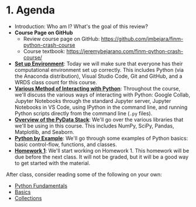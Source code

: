 # 1. Agenda

- Introduction: Who am I? What's the goal of this review?
- **Course Page on GitHub**
    - Review course page on GitHub: https://github.com/jmbejara/finm-python-crash-course
    - Course textbook: https://jeremybejarano.com/finm-python-crash-course/
- [**Set up Environment**](./01_setting_up_environment.md): Today we will make sure that everyone has their computational environment set
up correctly. This includes Python (via the Anaconda distribution), Visual
Studio Code, Git and GitHub, and a WRDS class count for this course.
- [**Various Method of Interacting with Python**](./01_methods_for_using_python.md): Throughout the course, we'll
discuss the various ways of interacting with Python: Google Collab, Jupyter
Notebooks through the standard Jupyter server, Jupyter Notebooks in VS Code,
using IPython in the command line, and running Python scripts directly from the
command line (`.py` files).
- [**Overview of the PyData Stack**](./_notebook_build/_01_overview_of_pydata_stack.ipynb): We'll go over the
various libraries that we'll be using in this course. This includes NumPy,
SciPy, Pandas, Matplotlib, and Seaborn.
- [**Python by Example**](./_notebook_build/_01_python_by_example.ipynb): We'll go through some examples of Python basics: basic control-flow, functions, and classes.
- [**Homework 1**](./_notebook_build/_HW1-numpy-scipy.ipynb): We'll start working on Homework 1. This homework will be due before the next class. It will not be graded, but it will be a good way to get started with the material.


After class, consider reading some of the following on your own:
- [Python Fundamentals](https://datascience.quantecon.org/python_fundamentals/index.html)
- [Basics](https://datascience.quantecon.org/python_fundamentals/basics.html)
- [Collections](https://datascience.quantecon.org/python_fundamentals/collections.html)

